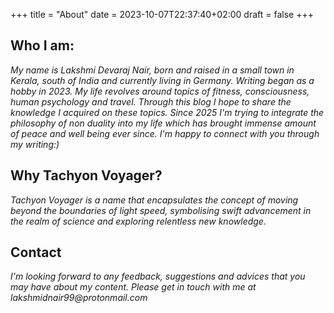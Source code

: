 +++
title = "About"
date = 2023-10-07T22:37:40+02:00
draft = false
+++



## Who I am:
_My name is Lakshmi Devaraj Nair, born and raised in a small town in Kerala, south of India and currently living in Germany. Writing began as a hobby in 2023. My life revolves around topics of fitness, consciousness, human psychology and travel. Through this blog I hope to share the knowledge I acquired on these topics. Since 2025 I'm trying to integrate the philosophy of non duality into my life which has brought immense amount of peace and well being ever since. I'm happy to connect with you through my writing:)_

## Why Tachyon Voyager?
_Tachyon Voyager is a name that encapsulates the concept of moving beyond the boundaries of light speed, symbolising swift advancement in the realm of science and exploring relentless new knowledge._

## Contact
_I'm looking forward to any feedback, suggestions and advices that you may have about my content. Please get in touch with me at lakshmidnair99@protonmail.com_
